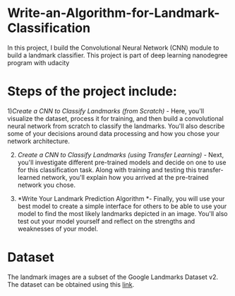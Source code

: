 # Write-an-Algorithm-for-Landmark-Classification
In this project, I build the Convolutional Neural Network (CNN) module to build a landmark classifier. This project is part of deep learning nanodegree program with udacity
# Steps of the project include:
1)*Create a CNN to Classify Landmarks (from Scratch)* - Here, you'll visualize the dataset, process it for training, and then build a convolutional neural network from scratch to classify the landmarks. You'll also describe some of your decisions around data processing and how you chose your network architecture.

2) *Create a CNN to Classify Landmarks (using Transfer Learning)* - Next, you'll investigate different pre-trained models and decide on one to use for this classification task. Along with training and testing this transfer-learned network, you'll explain how you arrived at the pre-trained network you chose.

3) *Write Your Landmark Prediction Algorithm *- Finally, you will use your best model to create a simple interface for others to be able to use your model to find the most likely landmarks depicted in an image. You'll also test out your model yourself and reflect on the strengths and weaknesses of your model.

# Dataset
The landmark images are a subset of the Google Landmarks Dataset v2. The dataset can be obtained using this [link](https://www.kaggle.com/google/google-landmarks-dataset).


